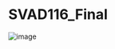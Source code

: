# SVAD116_Final

![image](https://github.com/user-attachments/assets/8562bf54-390f-457a-86d3-1078358e7ae1)

